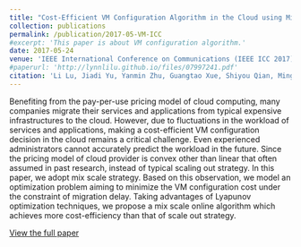 ```yaml
---
title: "Cost-Efficient VM Configuration Algorithm in the Cloud using Mix Scaling Strategy"
collection: publications
permalink: /publication/2017-05-VM-ICC
#excerpt: 'This paper is about VM configuration algorithm.'
date: 2017-05-24
venue: 'IEEE International Conference on Communications (IEEE ICC 2017)'
#paperurl: 'http://lynnlilu.github.io/files/07997241.pdf'
citation: 'Li Lu, Jiadi Yu, Yanmin Zhu, Guangtao Xue, Shiyou Qian, Minglu Li. (2017). &quot;Cost-Efficient VM Configuration Algorithm in the Cloud using Mix Scaling Strategy.&quot; <i>IEEE ICC 2017</i>.'
---
```

Benefiting from the pay-per-use pricing model of cloud computing, many companies migrate their services and applications from typical expensive infrastructures to the cloud. However, due to fluctuations in the workload of services and applications, making a cost-efficient VM configuration decision in the cloud remains a critical challenge. Even experienced administrators cannot accurately predict the workload in the future. Since the pricing model of cloud provider is convex other than linear that often assumed in past research, instead of typical scaling out strategy. In this paper, we adopt mix scale strategy. Based on this observation, we model an optimization problem aiming to minimize the VM configuration cost under the constraint of migration delay. Taking advantages of Lyapunov optimization techniques, we propose a mix scale online algorithm which achieves more cost-efficiency than that of scale out strategy. 

[View the full paper](http://lynnlilu.github.io/files/07997241.pdf)


